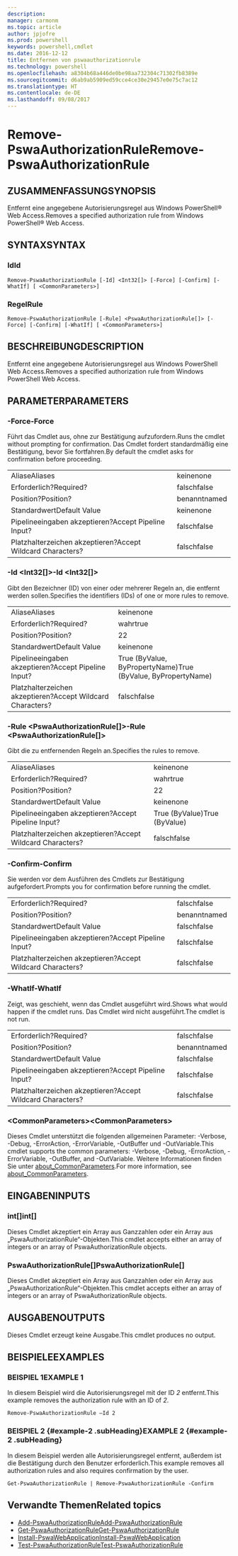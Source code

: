 ```yaml
---
description: 
manager: carmonm
ms.topic: article
author: jpjofre
ms.prod: powershell
keywords: powershell,cmdlet
ms.date: 2016-12-12
title: Entfernen von pswaauthorizationrule
ms.technology: powershell
ms.openlocfilehash: a8304b68a446de0be98aa732304c71302fb8389e
ms.sourcegitcommit: d6ab9ab5909ed59cce4ce30e29457e0e75c7ac12
ms.translationtype: HT
ms.contentlocale: de-DE
ms.lasthandoff: 09/08/2017
---
```

# <a name="remove-pswaauthorizationrule"></a><span data-ttu-id="a1dcb-103">Remove-PswaAuthorizationRule</span><span class="sxs-lookup"><span data-stu-id="a1dcb-103">Remove-PswaAuthorizationRule</span></span>

## <a name="synopsis"></a><span data-ttu-id="a1dcb-104">ZUSAMMENFASSUNG</span><span class="sxs-lookup"><span data-stu-id="a1dcb-104">SYNOPSIS</span></span>

<span data-ttu-id="a1dcb-105">Entfernt eine angegebene Autorisierungsregel aus Windows PowerShell® Web Access.</span><span class="sxs-lookup"><span data-stu-id="a1dcb-105">Removes a specified authorization rule from Windows PowerShell® Web Access.</span></span>

## <a name="syntax"></a><span data-ttu-id="a1dcb-106">SYNTAX</span><span class="sxs-lookup"><span data-stu-id="a1dcb-106">SYNTAX</span></span>

### <a name="id"></a><span data-ttu-id="a1dcb-107">Id</span><span class="sxs-lookup"><span data-stu-id="a1dcb-107">Id</span></span>
```
Remove-PswaAuthorizationRule [-Id] <Int32[]> [-Force] [-Confirm] [-WhatIf] [ <CommonParameters>]
```

### <a name="rule"></a><span data-ttu-id="a1dcb-108">Regel</span><span class="sxs-lookup"><span data-stu-id="a1dcb-108">Rule</span></span>
```
Remove-PswaAuthorizationRule [-Rule] <PswaAuthorizationRule[]> [-Force] [-Confirm] [-WhatIf] [ <CommonParameters>]
```

## <a name="description"></a><span data-ttu-id="a1dcb-109">BESCHREIBUNG</span><span class="sxs-lookup"><span data-stu-id="a1dcb-109">DESCRIPTION</span></span>

<span data-ttu-id="a1dcb-110">Entfernt eine angegebene Autorisierungsregel aus Windows PowerShell Web Access.</span><span class="sxs-lookup"><span data-stu-id="a1dcb-110">Removes a specified authorization rule from Windows PowerShell Web Access.</span></span>

## <a name="parameters"></a><span data-ttu-id="a1dcb-111">PARAMETER</span><span class="sxs-lookup"><span data-stu-id="a1dcb-111">PARAMETERS</span></span>

### <a name="-force"></a><span data-ttu-id="a1dcb-112">-Force</span><span class="sxs-lookup"><span data-stu-id="a1dcb-112">-Force</span></span>

<span data-ttu-id="a1dcb-113">Führt das Cmdlet aus, ohne zur Bestätigung aufzufordern.</span><span class="sxs-lookup"><span data-stu-id="a1dcb-113">Runs the cmdlet without prompting for confirmation.</span></span> <span data-ttu-id="a1dcb-114">Das Cmdlet fordert standardmäßig eine Bestätigung, bevor Sie fortfahren.</span><span class="sxs-lookup"><span data-stu-id="a1dcb-114">By default the cmdlet asks for confirmation before proceeding.</span></span>

|||  
|-|-|
| <span data-ttu-id="a1dcb-115">Aliase</span><span class="sxs-lookup"><span data-stu-id="a1dcb-115">Aliases</span></span>                              | <span data-ttu-id="a1dcb-116">keine</span><span class="sxs-lookup"><span data-stu-id="a1dcb-116">none</span></span>                                 |
| <span data-ttu-id="a1dcb-117">Erforderlich?</span><span class="sxs-lookup"><span data-stu-id="a1dcb-117">Required?</span></span>                            | <span data-ttu-id="a1dcb-118">falsch</span><span class="sxs-lookup"><span data-stu-id="a1dcb-118">false</span></span>                                |
| <span data-ttu-id="a1dcb-119">Position?</span><span class="sxs-lookup"><span data-stu-id="a1dcb-119">Position?</span></span>                            | <span data-ttu-id="a1dcb-120">benannt</span><span class="sxs-lookup"><span data-stu-id="a1dcb-120">named</span></span>                                |
| <span data-ttu-id="a1dcb-121">Standardwert</span><span class="sxs-lookup"><span data-stu-id="a1dcb-121">Default Value</span></span>                        | <span data-ttu-id="a1dcb-122">keine</span><span class="sxs-lookup"><span data-stu-id="a1dcb-122">none</span></span>                                 |
| <span data-ttu-id="a1dcb-123">Pipelineeingaben akzeptieren?</span><span class="sxs-lookup"><span data-stu-id="a1dcb-123">Accept Pipeline Input?</span></span>               | <span data-ttu-id="a1dcb-124">falsch</span><span class="sxs-lookup"><span data-stu-id="a1dcb-124">false</span></span>                                |
| <span data-ttu-id="a1dcb-125">Platzhalterzeichen akzeptieren?</span><span class="sxs-lookup"><span data-stu-id="a1dcb-125">Accept Wildcard Characters?</span></span>          | <span data-ttu-id="a1dcb-126">falsch</span><span class="sxs-lookup"><span data-stu-id="a1dcb-126">false</span></span>                                |

### <a name="-id-ltint32gt"></a><span data-ttu-id="a1dcb-127">-Id &lt;Int32\[\]&gt;</span><span class="sxs-lookup"><span data-stu-id="a1dcb-127">-Id &lt;Int32\[\]&gt;</span></span>

<span data-ttu-id="a1dcb-128">Gibt den Bezeichner (ID) von einer oder mehrerer Regeln an, die entfernt werden sollen.</span><span class="sxs-lookup"><span data-stu-id="a1dcb-128">Specifies the identifiers (IDs) of one or more rules to remove.</span></span>

|||  
|-|-|
| <span data-ttu-id="a1dcb-129">Aliase</span><span class="sxs-lookup"><span data-stu-id="a1dcb-129">Aliases</span></span>                              | <span data-ttu-id="a1dcb-130">keine</span><span class="sxs-lookup"><span data-stu-id="a1dcb-130">none</span></span>                                 |
| <span data-ttu-id="a1dcb-131">Erforderlich?</span><span class="sxs-lookup"><span data-stu-id="a1dcb-131">Required?</span></span>                            | <span data-ttu-id="a1dcb-132">wahr</span><span class="sxs-lookup"><span data-stu-id="a1dcb-132">true</span></span>                                 |
| <span data-ttu-id="a1dcb-133">Position?</span><span class="sxs-lookup"><span data-stu-id="a1dcb-133">Position?</span></span>                            | <span data-ttu-id="a1dcb-134">2</span><span class="sxs-lookup"><span data-stu-id="a1dcb-134">2</span></span>                                    |
| <span data-ttu-id="a1dcb-135">Standardwert</span><span class="sxs-lookup"><span data-stu-id="a1dcb-135">Default Value</span></span>                        | <span data-ttu-id="a1dcb-136">keine</span><span class="sxs-lookup"><span data-stu-id="a1dcb-136">none</span></span>                                 |
| <span data-ttu-id="a1dcb-137">Pipelineeingaben akzeptieren?</span><span class="sxs-lookup"><span data-stu-id="a1dcb-137">Accept Pipeline Input?</span></span>               | <span data-ttu-id="a1dcb-138">True (ByValue, ByPropertyName)</span><span class="sxs-lookup"><span data-stu-id="a1dcb-138">True (ByValue, ByPropertyName)</span></span>       |
| <span data-ttu-id="a1dcb-139">Platzhalterzeichen akzeptieren?</span><span class="sxs-lookup"><span data-stu-id="a1dcb-139">Accept Wildcard Characters?</span></span>          | <span data-ttu-id="a1dcb-140">falsch</span><span class="sxs-lookup"><span data-stu-id="a1dcb-140">false</span></span>                                |

### <a name="-rule-ltpswaauthorizationrulegt"></a><span data-ttu-id="a1dcb-141">-Rule &lt;PswaAuthorizationRule\[\]&gt;</span><span class="sxs-lookup"><span data-stu-id="a1dcb-141">-Rule &lt;PswaAuthorizationRule\[\]&gt;</span></span>

<span data-ttu-id="a1dcb-142">Gibt die zu entfernenden Regeln an.</span><span class="sxs-lookup"><span data-stu-id="a1dcb-142">Specifies the rules to remove.</span></span>

|||  
|-|-|
| <span data-ttu-id="a1dcb-143">Aliase</span><span class="sxs-lookup"><span data-stu-id="a1dcb-143">Aliases</span></span>                              | <span data-ttu-id="a1dcb-144">keine</span><span class="sxs-lookup"><span data-stu-id="a1dcb-144">none</span></span>                                 |
| <span data-ttu-id="a1dcb-145">Erforderlich?</span><span class="sxs-lookup"><span data-stu-id="a1dcb-145">Required?</span></span>                            | <span data-ttu-id="a1dcb-146">wahr</span><span class="sxs-lookup"><span data-stu-id="a1dcb-146">true</span></span>                                 |
| <span data-ttu-id="a1dcb-147">Position?</span><span class="sxs-lookup"><span data-stu-id="a1dcb-147">Position?</span></span>                            | <span data-ttu-id="a1dcb-148">2</span><span class="sxs-lookup"><span data-stu-id="a1dcb-148">2</span></span>                                    |
| <span data-ttu-id="a1dcb-149">Standardwert</span><span class="sxs-lookup"><span data-stu-id="a1dcb-149">Default Value</span></span>                        | <span data-ttu-id="a1dcb-150">keine</span><span class="sxs-lookup"><span data-stu-id="a1dcb-150">none</span></span>                                 |
| <span data-ttu-id="a1dcb-151">Pipelineeingaben akzeptieren?</span><span class="sxs-lookup"><span data-stu-id="a1dcb-151">Accept Pipeline Input?</span></span>               | <span data-ttu-id="a1dcb-152">True (ByValue)</span><span class="sxs-lookup"><span data-stu-id="a1dcb-152">True (ByValue)</span></span>                       |
| <span data-ttu-id="a1dcb-153">Platzhalterzeichen akzeptieren?</span><span class="sxs-lookup"><span data-stu-id="a1dcb-153">Accept Wildcard Characters?</span></span>          | <span data-ttu-id="a1dcb-154">falsch</span><span class="sxs-lookup"><span data-stu-id="a1dcb-154">false</span></span>                                |

### <a name="-confirm"></a><span data-ttu-id="a1dcb-155">-Confirm</span><span class="sxs-lookup"><span data-stu-id="a1dcb-155">-Confirm</span></span>

<span data-ttu-id="a1dcb-156">Sie werden vor dem Ausführen des Cmdlets zur Bestätigung aufgefordert.</span><span class="sxs-lookup"><span data-stu-id="a1dcb-156">Prompts you for confirmation before running the cmdlet.</span></span>

|||  
|-|-|
| <span data-ttu-id="a1dcb-157">Erforderlich?</span><span class="sxs-lookup"><span data-stu-id="a1dcb-157">Required?</span></span>                            | <span data-ttu-id="a1dcb-158">falsch</span><span class="sxs-lookup"><span data-stu-id="a1dcb-158">false</span></span>                                |
| <span data-ttu-id="a1dcb-159">Position?</span><span class="sxs-lookup"><span data-stu-id="a1dcb-159">Position?</span></span>                            | <span data-ttu-id="a1dcb-160">benannt</span><span class="sxs-lookup"><span data-stu-id="a1dcb-160">named</span></span>                                |
| <span data-ttu-id="a1dcb-161">Standardwert</span><span class="sxs-lookup"><span data-stu-id="a1dcb-161">Default Value</span></span>                        | <span data-ttu-id="a1dcb-162">falsch</span><span class="sxs-lookup"><span data-stu-id="a1dcb-162">false</span></span>                                |
| <span data-ttu-id="a1dcb-163">Pipelineeingaben akzeptieren?</span><span class="sxs-lookup"><span data-stu-id="a1dcb-163">Accept Pipeline Input?</span></span>               | <span data-ttu-id="a1dcb-164">falsch</span><span class="sxs-lookup"><span data-stu-id="a1dcb-164">false</span></span>                                |
| <span data-ttu-id="a1dcb-165">Platzhalterzeichen akzeptieren?</span><span class="sxs-lookup"><span data-stu-id="a1dcb-165">Accept Wildcard Characters?</span></span>          | <span data-ttu-id="a1dcb-166">falsch</span><span class="sxs-lookup"><span data-stu-id="a1dcb-166">false</span></span>                                |

### <a name="-whatif"></a><span data-ttu-id="a1dcb-167">-WhatIf</span><span class="sxs-lookup"><span data-stu-id="a1dcb-167">-WhatIf</span></span>

<span data-ttu-id="a1dcb-168">Zeigt, was geschieht, wenn das Cmdlet ausgeführt wird.</span><span class="sxs-lookup"><span data-stu-id="a1dcb-168">Shows what would happen if the cmdlet runs.</span></span> <span data-ttu-id="a1dcb-169">Das Cmdlet wird nicht ausgeführt.</span><span class="sxs-lookup"><span data-stu-id="a1dcb-169">The cmdlet is not run.</span></span>

|||  
|-|-|
| <span data-ttu-id="a1dcb-170">Erforderlich?</span><span class="sxs-lookup"><span data-stu-id="a1dcb-170">Required?</span></span>                            | <span data-ttu-id="a1dcb-171">falsch</span><span class="sxs-lookup"><span data-stu-id="a1dcb-171">false</span></span>                                |
| <span data-ttu-id="a1dcb-172">Position?</span><span class="sxs-lookup"><span data-stu-id="a1dcb-172">Position?</span></span>                            | <span data-ttu-id="a1dcb-173">benannt</span><span class="sxs-lookup"><span data-stu-id="a1dcb-173">named</span></span>                                |
| <span data-ttu-id="a1dcb-174">Standardwert</span><span class="sxs-lookup"><span data-stu-id="a1dcb-174">Default Value</span></span>                        | <span data-ttu-id="a1dcb-175">falsch</span><span class="sxs-lookup"><span data-stu-id="a1dcb-175">false</span></span>                                |
| <span data-ttu-id="a1dcb-176">Pipelineeingaben akzeptieren?</span><span class="sxs-lookup"><span data-stu-id="a1dcb-176">Accept Pipeline Input?</span></span>               | <span data-ttu-id="a1dcb-177">falsch</span><span class="sxs-lookup"><span data-stu-id="a1dcb-177">false</span></span>                                |
| <span data-ttu-id="a1dcb-178">Platzhalterzeichen akzeptieren?</span><span class="sxs-lookup"><span data-stu-id="a1dcb-178">Accept Wildcard Characters?</span></span>          | <span data-ttu-id="a1dcb-179">falsch</span><span class="sxs-lookup"><span data-stu-id="a1dcb-179">false</span></span>                                |

### <a name="ltcommonparametersgt"></a><span data-ttu-id="a1dcb-180">&lt;CommonParameters&gt;</span><span class="sxs-lookup"><span data-stu-id="a1dcb-180">&lt;CommonParameters&gt;</span></span>

<span data-ttu-id="a1dcb-181">Dieses Cmdlet unterstützt die folgenden allgemeinen Parameter: -Verbose, -Debug, -ErrorAction, -ErrorVariable, -OutBuffer und -OutVariable.</span><span class="sxs-lookup"><span data-stu-id="a1dcb-181">This cmdlet supports the common parameters: -Verbose, -Debug, -ErrorAction, -ErrorVariable, -OutBuffer, and -OutVariable.</span></span>
<span data-ttu-id="a1dcb-182">Weitere Informationen finden Sie unter [about_CommonParameters](http://go.microsoft.com/fwlink/p/?LinkID=113216).</span><span class="sxs-lookup"><span data-stu-id="a1dcb-182">For more information, see [about_CommonParameters](http://go.microsoft.com/fwlink/p/?LinkID=113216).</span></span>

## <a name="inputs"></a><span data-ttu-id="a1dcb-183">EINGABEN</span><span class="sxs-lookup"><span data-stu-id="a1dcb-183">INPUTS</span></span>

### <a name="int"></a><span data-ttu-id="a1dcb-184">int\[\]</span><span class="sxs-lookup"><span data-stu-id="a1dcb-184">int\[\]</span></span>

<span data-ttu-id="a1dcb-185">Dieses Cmdlet akzeptiert ein Array aus Ganzzahlen oder ein Array aus „PswaAuthorizationRule“-Objekten.</span><span class="sxs-lookup"><span data-stu-id="a1dcb-185">This cmdlet accepts either an array of integers or an array of PswaAuthorizationRule objects.</span></span>

### <a name="pswaauthorizationrule"></a><span data-ttu-id="a1dcb-186">PswaAuthorizationRule\[\]</span><span class="sxs-lookup"><span data-stu-id="a1dcb-186">PswaAuthorizationRule\[\]</span></span>

<span data-ttu-id="a1dcb-187">Dieses Cmdlet akzeptiert ein Array aus Ganzzahlen oder ein Array aus „PswaAuthorizationRule“-Objekten.</span><span class="sxs-lookup"><span data-stu-id="a1dcb-187">This cmdlet accepts either an array of integers or an array of PswaAuthorizationRule objects.</span></span>

## <a name="outputs"></a><span data-ttu-id="a1dcb-188">AUSGABEN</span><span class="sxs-lookup"><span data-stu-id="a1dcb-188">OUTPUTS</span></span>

<span data-ttu-id="a1dcb-189">Dieses Cmdlet erzeugt keine Ausgabe.</span><span class="sxs-lookup"><span data-stu-id="a1dcb-189">This cmdlet produces no output.</span></span>

## <a name="examples"></a><span data-ttu-id="a1dcb-190">BEISPIELE</span><span class="sxs-lookup"><span data-stu-id="a1dcb-190">EXAMPLES</span></span>

### <a name="example-1"></a><span data-ttu-id="a1dcb-191">BEISPIEL 1</span><span class="sxs-lookup"><span data-stu-id="a1dcb-191">EXAMPLE 1</span></span>

<span data-ttu-id="a1dcb-192">In diesem Beispiel wird die Autorisierungsregel mit der ID *2* entfernt.</span><span class="sxs-lookup"><span data-stu-id="a1dcb-192">This example removes the authorization rule with an ID of *2*.</span></span>

```
Remove-PswaAuthorizationRule –Id 2
```

### <a name="example-2-example-2-subheading"></a><span data-ttu-id="a1dcb-193">BEISPIEL 2 {#example-2 .subHeading}</span><span class="sxs-lookup"><span data-stu-id="a1dcb-193">EXAMPLE 2 {#example-2 .subHeading}</span></span>

<span data-ttu-id="a1dcb-194">In diesem Beispiel werden alle Autorisierungsregel entfernt, außerdem ist die Bestätigung durch den Benutzer erforderlich.</span><span class="sxs-lookup"><span data-stu-id="a1dcb-194">This example removes all authorization rules and also requires confirmation by the user.</span></span>

```
Get-PswaAuthorizationRule | Remove-PswaAuthorizationRule -Confirm
```

## <a name="related-topics"></a><span data-ttu-id="a1dcb-195">Verwandte Themen</span><span class="sxs-lookup"><span data-stu-id="a1dcb-195">Related topics</span></span>

- [<span data-ttu-id="a1dcb-196">Add-PswaAuthorizationRule</span><span class="sxs-lookup"><span data-stu-id="a1dcb-196">Add-PswaAuthorizationRule</span></span>](add-pswaauthorizationrule.md)
- [<span data-ttu-id="a1dcb-197">Get-PswaAuthorizationRule</span><span class="sxs-lookup"><span data-stu-id="a1dcb-197">Get-PswaAuthorizationRule</span></span>](get-pswaauthorizationrule.md)
- [<span data-ttu-id="a1dcb-198">Install-PswaWebApplication</span><span class="sxs-lookup"><span data-stu-id="a1dcb-198">Install-PswaWebApplication</span></span>](install-pswawebapplication.md)
- [<span data-ttu-id="a1dcb-199">Test-PswaAuthorizationRule</span><span class="sxs-lookup"><span data-stu-id="a1dcb-199">Test-PswaAuthorizationRule</span></span>](test-pswaauthorizationrule.md)
